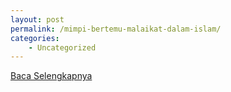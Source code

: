 ```yaml
---
layout: post
permalink: /mimpi-bertemu-malaikat-dalam-islam/
categories:
    - Uncategorized
---
```


[Baca Selengkapnya](/07)